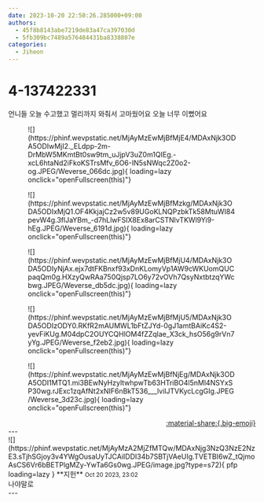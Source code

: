 ```yaml
---
date: 2023-10-20 22:50:26.285000+09:00
authors:
  - 45f8b8143abe7219de83a47ca397030d
  - 5fb309bc7489a576484431ba8338807e
categories:
  - Jiheon
---
```


# 4-137422331

<div class="post-container" markdown="1">
<div class="content-container md-sidebar__scrollwrap" markdown="1">

언니들 오늘 수고했고 멀리까지 와줘서 고마웠어요 오늘 너무 이뻤어요
<figure markdown="1">
![](https://phinf.wevpstatic.net/MjAyMzEwMjBfMjE4/MDAxNjk3ODA5ODIwMjI2._ELdpp-2m-DrMbW5MKmtBt0sw9tm_uJjpV3uZ0m1QIEg.-xcL6htaNd2iFkoKSTrsMfv_6O6-IN5sNWqc2Z0o2-og.JPEG/Weverse_066dc.jpg){ loading=lazy onclick="openFullscreen(this)"}
</figure>

<figure markdown="1">
![](https://phinf.wevpstatic.net/MjAyMzEwMjBfMzkg/MDAxNjk3ODA5ODIxMjQ1.OF4KkjajCz2w5v89UGoKLNQPzbkTk58MtuWI84pevW4g.3flJaYBm_-d7hLlwFSIX8Ex8arCSTNlvTKWl9Yi9-hEg.JPEG/Weverse_6191d.jpg){ loading=lazy onclick="openFullscreen(this)"}
</figure>

<figure markdown="1">
![](https://phinf.wevpstatic.net/MjAyMzEwMjBfMjU4/MDAxNjk3ODA5ODIyNjAx.ejx7dtFKBnxf93xDnKLomyVp1AW9cWKUomQUCpaqQm0g.HXzyQwRAa750Qjsp7LO6y72vOVh7QsyNxtbtzqYWcbwg.JPEG/Weverse_db5dc.jpg){ loading=lazy onclick="openFullscreen(this)"}
</figure>

<figure markdown="1">
![](https://phinf.wevpstatic.net/MjAyMzEwMjBfMjU5/MDAxNjk3ODA5ODIzODY0.RKfR2mAUMWL1bFtZJYd-0gJ1amtBAiKc4S2-yevFiKUg.M04dpC2OUYCQHlOM4fZZqlae_X3ck_hsO56g9rVn7yYg.JPEG/Weverse_f2eb2.jpg){ loading=lazy onclick="openFullscreen(this)"}
</figure>

<figure markdown="1">
![](https://phinf.wevpstatic.net/MjAyMzEwMjBfNjEg/MDAxNjk3ODA5ODI1MTQ1.mi3BEwNyHzyltwhpwTb63HTriBO4l5nMl4NSYxSP30wg.rJExc1zqAfNt2xNIF6nBkT536___lvilJTVKycLcgGIg.JPEG/Weverse_3d23c.jpg){ loading=lazy onclick="openFullscreen(this)"}
</figure>


</div>
</div>

<div style="text-align: right;" markdown="1">
<a href="https://weverse.io/fromis9/fanpost/4-137422331" style="text-align: right;">:material-share:{.big-emoji}</a>
</div>
---

<div class="comments-container md-sidebar__scrollwrap" markdown="1">
<div class="comment" markdown="1">
<div class='id-container' markdown="1">
![](https://phinf.wevpstatic.net/MjAyMzA2MjZfMTQw/MDAxNjg3NzQ3NzE2NzE3.sTjhSGjoy3v4YWgOusaUyTJCAiIDDI34b7SBTjVAeUIg.TVETBI6wZ_tQjmoAsCS6Vr6bBETPlgMZy-YwTa6Gs0wg.JPEG/image.jpg?type=s72){ pfp loading=lazy }
**<span class="artist">지헌</span>** <small>Oct 20 2023, 23:02</small><br>
</div>
<div class='comment-body' markdown="1">
나야말로
</div>
</div>
</div>
---
